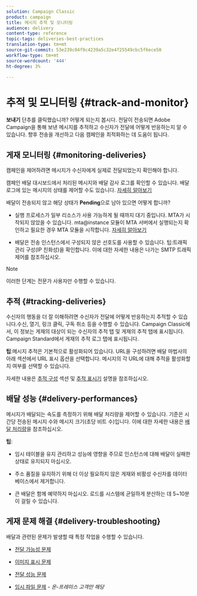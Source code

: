 ```yaml
---
solution: Campaign Classic
product: campaign
title: 메시지 추적 및 모니터링
audience: delivery
content-type: reference
topic-tags: deliveries-best-practices
translation-type: tm+mt
source-git-commit: 53e239c04f9c4239a5c32e4f25549cbc5f6ece50
workflow-type: tm+mt
source-wordcount: '444'
ht-degree: 3%

---
```



# 추적 및 모니터링 {#track-and-monitor}

**보내기** 단추를 클릭했습니까? 어떻게 되는지 봅시다. 전달이 전송되면 Adobe Campaign을 통해 보낸 메시지를 추적하고 수신자가 전달에 어떻게 반응하는지 알 수 있습니다. 향후 전송을 개선하고 다음 캠페인을 최적화하는 데 도움이 됩니다.

## 게재 모니터링 {#monitoring-deliveries}

캠페인을 제어하려면 메시지가 수신자에게 실제로 전달되었는지 확인해야 합니다.

캠페인 배달 대시보드에서 처리된 메시지와 배달 감사 로그를 확인할 수 있습니다.
배달 로그에 있는 메시지의 상태를 제어할 수도 있습니다. [자세히 알아보기](../../delivery/using/about-delivery-monitoring.md)

배달이 전송되지 않고 해당 상태가 **Pending**&#x200B;으로 남아 있으면 어떻게 합니까?

* 실행 프로세스가 일부 리소스가 사용 가능하게 될 때까지 대기 중입니다. MTA가 시작되지 않았을 수 있습니다.
mta@instance 모듈이 MTA 서버에서 실행되는지 확인하고 필요한 경우 MTA 모듈을 시작합니다. [자세히 알아보기](../../production/using/administration.md)

* 배달은 전송 인스턴스에서 구성되지 않은 선호도를 사용할 수 있습니다.
팁:트래픽 관리 구성(IP 친화성)을 확인합니다. 이에 대한 자세한 내용은 나가는 SMTP 트래픽 제어를 참조하십시오.

>[!NOTE]
>
>이러한 단계는 전문가 사용자만 수행할 수 있습니다.

## 추적 {#tracking-deliveries}

수신자의 행동을 더 잘 이해하려면 수신자가 전달에 어떻게 반응하는지 추적할 수 있습니다.수신, 열기, 링크 클릭, 구독 취소 등을 수행할 수 있습니다. Campaign Classic에서, 이 정보는 게재의 대상이 되는 수신자의 추적 탭 및 게재의 추적 탭에 표시됩니다. Campaign Standard에서 게재의 추적 로그 탭에 표시됩니다.

**팁**:메시지 추적은 기본적으로 활성화되어 있습니다. URL을 구성하려면 배달 마법사의 아래 섹션에서 URL 표시 옵션을 선택합니다. 메시지의 각 URL에 대해 추적을 활성화할지 여부를 선택할 수 있습니다.

자세한 내용은 [추적 구성](../../delivery/using/how-to-configure-tracked-links.md) 섹션 및 [추적 표시기](../../reporting/using/delivery-reports.md#tracking-indicators) 설명을 참조하십시오.

## 배달 성능 {#delivery-performances}

메시지가 배달되는 속도를 측정하기 위해 배달 처리량을 제어할 수 있습니다. 기준은 시간당 전송된 메시지 수와 메시지 크기(초당 비트 수)입니다. 이에 대한 자세한 내용은 [배달 처리량](../../reporting/using/global-reports.md#delivery-throughput)을 참조하십시오.

**팁**:

* 임시 테이블을 유지 관리하고 성능에 영향을 주므로 인스턴스에 대해 배달이 실패한 상태로 유지되지 마십시오.

* 주소 품질을 유지하기 위해 더 이상 필요하지 않은 게재와 비활성 수신자를 데이터베이스에서 제거합니다.

* 큰 배달은 함께 예약하지 마십시오. 로드를 시스템에 균일하게 분산하는 데 5~10분이 걸릴 수 있습니다.

## 게재 문제 해결 {#delivery-troubleshooting}

배달과 관련된 문제가 발생할 때 특정 작업을 수행할 수 있습니다.

* [전달 가능성 문제](../../production/using/performance-and-throughput-issues.md#deliverability_issues)

* [이미지 표시 문제](../../production/using/image-display-issues.md)

* [전달 성능 문제](../../delivery/using/delivery-performances.md)

* [임시 파일 문제](../../production/using/temporary-files.md) -  *온-프레미스 고객만 해당*
